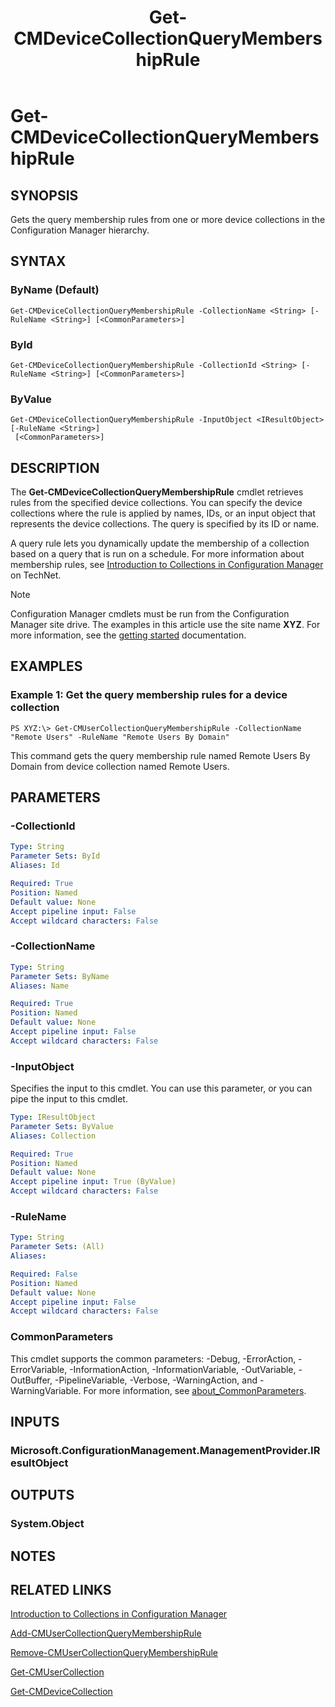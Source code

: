 ﻿---
description: Gets the query membership rules from one or more device collections in the Configuration Manager hierarchy.
external help file: AdminUI.PS.Collections-help.xml
Module Name: ConfigurationManager
ms.date: 05/02/2019
schema: 2.0.0
title: Get-CMDeviceCollectionQueryMembershipRule
---

# Get-CMDeviceCollectionQueryMembershipRule

## SYNOPSIS
Gets the query membership rules from one or more device collections in the Configuration Manager hierarchy.

## SYNTAX

### ByName (Default)
```
Get-CMDeviceCollectionQueryMembershipRule -CollectionName <String> [-RuleName <String>] [<CommonParameters>]
```

### ById
```
Get-CMDeviceCollectionQueryMembershipRule -CollectionId <String> [-RuleName <String>] [<CommonParameters>]
```

### ByValue
```
Get-CMDeviceCollectionQueryMembershipRule -InputObject <IResultObject> [-RuleName <String>]
 [<CommonParameters>]
```

## DESCRIPTION
The **Get-CMDeviceCollectionQueryMembershipRule** cmdlet retrieves rules from the specified device collections.
You can specify the device collections where the rule is applied by names, IDs, or an input object that represents the device collections.
The query is specified by its ID or name.

A query rule lets you dynamically update the membership of a collection based on a query that is run on a schedule.
For more information about membership rules, see [Introduction to Collections in Configuration Manager](/previous-versions/system-center/system-center-2012-R2/gg682177(v=technet.10)) on TechNet.

> [!NOTE]
> Configuration Manager cmdlets must be run from the Configuration Manager site drive.
> The examples in this article use the site name **XYZ**. For more information, see the
> [getting started](/powershell/sccm/overview) documentation.

## EXAMPLES

### Example 1: Get the query membership rules for a device collection
```
PS XYZ:\> Get-CMUserCollectionQueryMembershipRule -CollectionName "Remote Users" -RuleName "Remote Users By Domain"
```

This command gets the query membership rule named Remote Users By Domain from device collection named Remote Users.

## PARAMETERS

### -CollectionId
```yaml
Type: String
Parameter Sets: ById
Aliases: Id

Required: True
Position: Named
Default value: None
Accept pipeline input: False
Accept wildcard characters: False
```

### -CollectionName
```yaml
Type: String
Parameter Sets: ByName
Aliases: Name

Required: True
Position: Named
Default value: None
Accept pipeline input: False
Accept wildcard characters: False
```

### -InputObject
Specifies the input to this cmdlet.
You can use this parameter, or you can pipe the input to this cmdlet.

```yaml
Type: IResultObject
Parameter Sets: ByValue
Aliases: Collection

Required: True
Position: Named
Default value: None
Accept pipeline input: True (ByValue)
Accept wildcard characters: False
```

### -RuleName
```yaml
Type: String
Parameter Sets: (All)
Aliases:

Required: False
Position: Named
Default value: None
Accept pipeline input: False
Accept wildcard characters: False
```

### CommonParameters
This cmdlet supports the common parameters: -Debug, -ErrorAction, -ErrorVariable, -InformationAction, -InformationVariable, -OutVariable, -OutBuffer, -PipelineVariable, -Verbose, -WarningAction, and -WarningVariable. For more information, see [about_CommonParameters](http://go.microsoft.com/fwlink/?LinkID=113216).

## INPUTS

### Microsoft.ConfigurationManagement.ManagementProvider.IResultObject

## OUTPUTS

### System.Object
## NOTES

## RELATED LINKS

[Introduction to Collections in Configuration Manager](/previous-versions/system-center/system-center-2012-R2/gg682177(v=technet.10))

[Add-CMUserCollectionQueryMembershipRule](Add-CMUserCollectionQueryMembershipRule.md)

[Remove-CMUserCollectionQueryMembershipRule](Remove-CMUserCollectionQueryMembershipRule.md)

[Get-CMUserCollection](Get-CMUserCollection.md)

[Get-CMDeviceCollection](Get-CMDeviceCollection.md)


